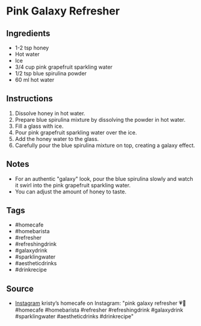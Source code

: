  # Pink Galaxy Refresher

## Ingredients

- 1-2 tsp honey
- Hot water
- Ice
- 3/4 cup pink grapefruit sparkling water
- 1/2 tsp blue spirulina powder
- 60 ml hot water

## Instructions

1. Dissolve honey in hot water.
2. Prepare blue spirulina mixture by dissolving the powder in hot water.
3. Fill a glass with ice.
4. Pour pink grapefruit sparkling water over the ice.
5. Add the honey water to the glass.
6. Carefully pour the blue spirulina mixture on top, creating a galaxy effect.

## Notes

- For an authentic "galaxy" look, pour the blue spirulina slowly and watch it swirl into the pink grapefruit sparkling water.
- You can adjust the amount of honey to taste.

## Tags

- #homecafe
- #homebarista
- #refresher
- #refreshingdrink
- #galaxydrink
- #sparklingwater
- #aestheticdrinks
- #drinkrecipe

## Source

- [Instagram](https://www.instagram.com/p/C4YXhp1pZsC)
kristy’s homecafe on Instagram: "pink galaxy refresher 💗🌌 #homecafe #homebarista #refresher #refreshingdrink #galaxydrink #sparklingwater #aestheticdrinks #drinkrecipe"